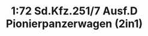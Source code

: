---
layout: product
title: "1:72 Sd.Kfz.251/7 Ausf.D Pionierpanzerwagen (2in1)"
price: "2900" 
desc: "Maketa"
img_path: "/assets/img/DRA7605.webp"
brand: "Dragon"
available: false
special_offer: false
new: false
soon: false
cat: "010000"
subcat: "010600"
subsubcat: "0N/A"
sifra: "DRA7605"
popular: false
spec: false
---